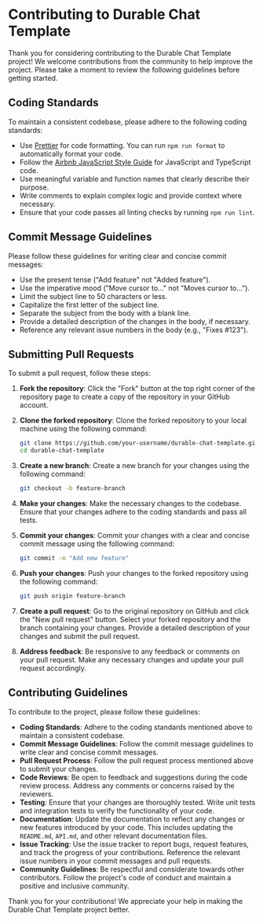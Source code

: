 # Contributing to Durable Chat Template

Thank you for considering contributing to the Durable Chat Template project! We welcome contributions from the community to help improve the project. Please take a moment to review the following guidelines before getting started.

## Coding Standards

To maintain a consistent codebase, please adhere to the following coding standards:

- Use [Prettier](https://prettier.io/) for code formatting. You can run `npm run format` to automatically format your code.
- Follow the [Airbnb JavaScript Style Guide](https://github.com/airbnb/javascript) for JavaScript and TypeScript code.
- Use meaningful variable and function names that clearly describe their purpose.
- Write comments to explain complex logic and provide context where necessary.
- Ensure that your code passes all linting checks by running `npm run lint`.

## Commit Message Guidelines

Please follow these guidelines for writing clear and concise commit messages:

- Use the present tense ("Add feature" not "Added feature").
- Use the imperative mood ("Move cursor to..." not "Moves cursor to...").
- Limit the subject line to 50 characters or less.
- Capitalize the first letter of the subject line.
- Separate the subject from the body with a blank line.
- Provide a detailed description of the changes in the body, if necessary.
- Reference any relevant issue numbers in the body (e.g., "Fixes #123").

## Submitting Pull Requests

To submit a pull request, follow these steps:

1. **Fork the repository**: Click the "Fork" button at the top right corner of the repository page to create a copy of the repository in your GitHub account.

2. **Clone the forked repository**: Clone the forked repository to your local machine using the following command:

   ```bash
   git clone https://github.com/your-username/durable-chat-template.git
   cd durable-chat-template
   ```

3. **Create a new branch**: Create a new branch for your changes using the following command:

   ```bash
   git checkout -b feature-branch
   ```

4. **Make your changes**: Make the necessary changes to the codebase. Ensure that your changes adhere to the coding standards and pass all tests.

5. **Commit your changes**: Commit your changes with a clear and concise commit message using the following command:

   ```bash
   git commit -m "Add new feature"
   ```

6. **Push your changes**: Push your changes to the forked repository using the following command:

   ```bash
   git push origin feature-branch
   ```

7. **Create a pull request**: Go to the original repository on GitHub and click the "New pull request" button. Select your forked repository and the branch containing your changes. Provide a detailed description of your changes and submit the pull request.

8. **Address feedback**: Be responsive to any feedback or comments on your pull request. Make any necessary changes and update your pull request accordingly.

## Contributing Guidelines

To contribute to the project, please follow these guidelines:

- **Coding Standards**: Adhere to the coding standards mentioned above to maintain a consistent codebase.
- **Commit Message Guidelines**: Follow the commit message guidelines to write clear and concise commit messages.
- **Pull Request Process**: Follow the pull request process mentioned above to submit your changes.
- **Code Reviews**: Be open to feedback and suggestions during the code review process. Address any comments or concerns raised by the reviewers.
- **Testing**: Ensure that your changes are thoroughly tested. Write unit tests and integration tests to verify the functionality of your code.
- **Documentation**: Update the documentation to reflect any changes or new features introduced by your code. This includes updating the `README.md`, `API.md`, and other relevant documentation files.
- **Issue Tracking**: Use the issue tracker to report bugs, request features, and track the progress of your contributions. Reference the relevant issue numbers in your commit messages and pull requests.
- **Community Guidelines**: Be respectful and considerate towards other contributors. Follow the project's code of conduct and maintain a positive and inclusive community.

Thank you for your contributions! We appreciate your help in making the Durable Chat Template project better.
